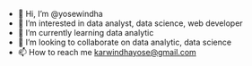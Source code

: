 - 👋 Hi, I’m @yosewindha
- 👀 I’m interested in data analyst, data science, web developer
- 🌱 I’m currently learning data analytic
- 💞️ I’m looking to collaborate on data analytic, data science
- 📫 How to reach me karwindhayose@gmail.com

<!---
yosewindha/yosewindha is a ✨ special ✨ repository because its `README.md` (this file) appears on your GitHub profile.
You can click the Preview link to take a look at your changes.
--->

